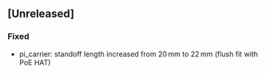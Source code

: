 ## [Unreleased]
### Fixed
* pi_carrier: standoff length increased from 20 mm to 22 mm (flush fit with PoE HAT)
